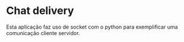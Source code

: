 # Chat delivery

Esta aplicação faz uso de socket com o python para exemplificar uma comunicação cliente servidor.
